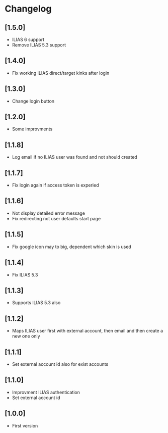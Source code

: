# Changelog

## [1.5.0]
- ILIAS 6 support
- Remove ILIAS 5.3 support

## [1.4.0]
- Fix working ILIAS direct/target kinks after login

## [1.3.0]
- Change login button

## [1.2.0]
- Some improvments

## [1.1.8]
- Log email if no ILIAS user was found and not should created

## [1.1.7]
- Fix login again if access token is experied

## [1.1.6]
- Not display detailed error message
- Fix redirecting not user defaults start page

## [1.1.5]
- Fix google icon may to big, dependent which skin is used

## [1.1.4]
- Fix ILIAS 5.3

## [1.1.3]
- Supports ILIAS 5.3 also

## [1.1.2]
- Maps ILIAS user first with external account, then email and then create a new one only

## [1.1.1]
- Set external account id also for exist accounts

## [1.1.0]
- Improvment ILIAS authentication
- Set external account id

## [1.0.0]
- First version
